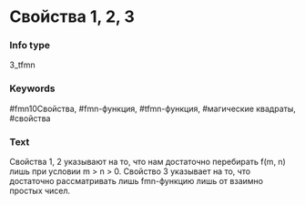 # Свойства 1, 2, 3
### Info type
3_tfmn
### Keywords
#fmn10Свойства, #fmn-функция, #tfmn-функция, #магические квадраты, #свойства
### Text
Свойства 1, 2 указывают на то, что нам достаточно перебирать f(m, n) лишь при условии m > n > 0. Свойство 3 указывает на то, что достаточно рассматривать лишь fmn-функцию лишь от взаимно простых чисел.